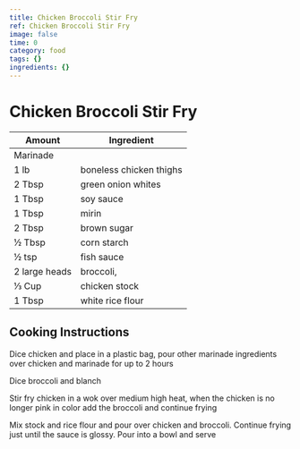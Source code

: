 ```yaml
---
title: Chicken Broccoli Stir Fry
ref: Chicken Broccoli Stir Fry
image: false
time: 0
category: food
tags: {}
ingredients: {}
---
```

# Chicken Broccoli Stir Fry  
  
|Amount|Ingredient|  
|----|----|  
Marinade |  
1 lb | boneless chicken thighs  
2 Tbsp | green onion whites  
1 Tbsp | soy sauce  
1 Tbsp | mirin  
2 Tbsp | brown sugar  
½ Tbsp | corn starch  
½ tsp | fish sauce  
2 large heads |broccoli,   
⅓ Cup | chicken stock  
1 Tbsp | white rice flour  
  
## Cooking Instructions  
Dice chicken and place in a plastic bag, pour other marinade ingredients over chicken and marinade for up to 2 hours  
  
Dice broccoli and blanch  
  
Stir fry chicken in a wok over medium high heat, when the chicken is no longer pink in color add the broccoli and continue frying  
  
Mix stock and rice flour and pour over chicken and broccoli. Continue frying just until the sauce is glossy. Pour into a bowl and serve  
  
  
  
